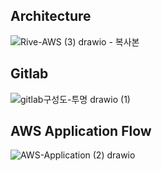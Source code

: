 ## Architecture
![Rive-AWS (3) drawio - 복사본](https://github.com/user-attachments/assets/046815bb-70ae-4851-bef4-a262ac146110)

## Gitlab
![gitlab구성도-투명 drawio (1)](https://github.com/user-attachments/assets/354b0986-a6f7-470c-8b73-bdda67fb645d)

## AWS Application Flow
![AWS-Application (2) drawio](https://github.com/user-attachments/assets/cb41f306-205b-4159-9705-b265cfbdbf68)

